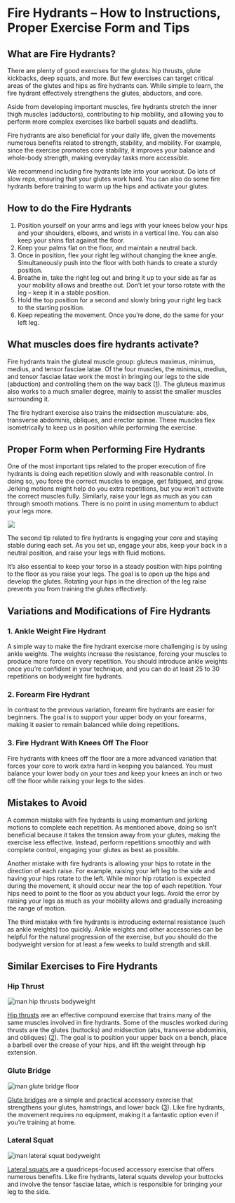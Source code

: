 # Fire Hydrants – How to Instructions, Proper Exercise Form and Tips

## What are Fire Hydrants?

There are plenty of good exercises for the glutes: hip thrusts, glute kickbacks, deep squats, and more. But few exercises can target critical areas of the glutes and hips as fire hydrants can. While simple to learn, the fire hydrant effectively strengthens the glutes, abductors, and core. 

Aside from developing important muscles, fire hydrants stretch the inner thigh muscles (adductors), contributing to hip mobility, and allowing you to perform more complex exercises like barbell squats and deadlifts.

Fire hydrants are also beneficial for your daily life, given the movements numerous benefits related to strength, stability, and mobility. For example, since the exercise promotes core stability, it improves your balance and whole-body strength, making everyday tasks more accessible.

We recommend including fire hydrants late into your workout. Do lots of slow reps, ensuring that your glutes work hard. You can also do some fire hydrants before training to warm up the hips and activate your glutes.

## How to do the Fire Hydrants

  1. Position yourself on your arms and legs with your knees below your hips and your shoulders, elbows, and wrists in a vertical line. You can also keep your shins flat against the floor.
  2. Keep your palms flat on the floor, and maintain a neutral back.
  3. Once in position, flex your right leg without changing the knee angle. Simultaneously push into the floor with both hands to create a sturdy position.
  4. Breathe in, take the right leg out and bring it up to your side as far as your mobility allows and breathe out. Don’t let your torso rotate with the leg – keep it in a stable position.
  5. Hold the top position for a second and slowly bring your right leg back to the starting position.
  6. Keep repeating the movement. Once you’re done, do the same for your left leg.

## What muscles does fire hydrants activate?

Fire hydrants train the gluteal muscle group: gluteus maximus, minimus, medius, and tensor fasciae latae. Of the four muscles, the minimus, medius, and tensor fasciae latae work the most in bringing our legs to the side (abduction) and controlling them on the way back ([1](https://www.ncbi.nlm.nih.gov/pmc/articles/PMC4595911/)). The gluteus maximus also works to a much smaller degree, mainly to assist the smaller muscles surrounding it. 

The fire hydrant exercise also trains the midsection musculature: abs, transverse abdominis, obliques, and erector spinae. These muscles flex isometrically to keep us in position while performing the exercise.

## Proper Form when Performing Fire Hydrants

One of the most important tips related to the proper execution of fire hydrants is doing each repetition slowly and with reasonable control. In doing so, you force the correct muscles to engage, get fatigued, and grow. Jerking motions might help do you extra repetitions, but you won’t activate the correct muscles fully. Similarly, raise your legs as much as you can through smooth motions. There is no point in using momentum to abduct your legs more. 

![](data:image/gif;base64,R0lGODlhAQABAAAAACH5BAEKAAEALAAAAAABAAEAAAICTAEAOw==)![](https://www.hevyapp.com/wp-content/uploads/DSC03954-1024x600.jpg)

The second tip related to fire hydrants is engaging your core and staying stable during each set. As you set up, engage your abs, keep your back in a neutral position, and raise your legs with fluid motions. 

It’s also essential to keep your torso in a steady position with hips pointing to the floor as you raise your legs. The goal is to open up the hips and develop the glutes. Rotating your hips in the direction of the leg raise prevents you from training the glutes effectively.

## Variations and Modifications of Fire Hydrants

### 1\. Ankle Weight Fire Hydrant

A simple way to make the fire hydrant exercise more challenging is by using ankle weights. The weights increase the resistance, forcing your muscles to produce more force on every repetition. You should introduce ankle weights once you’re confident in your technique, and you can do at least 25 to 30 repetitions on bodyweight fire hydrants. 

### 2\. Forearm Fire Hydrant

In contrast to the previous variation, forearm fire hydrants are easier for beginners. The goal is to support your upper body on your forearms, making it easier to remain balanced while doing repetitions.

### 3\. Fire Hydrant With Knees Off The Floor

Fire hydrants with knees off the floor are a more advanced variation that forces your core to work extra hard in keeping you balanced. You must balance your lower body on your toes and keep your knees an inch or two off the floor while raising your legs to the sides.

## Mistakes to Avoid

A common mistake with fire hydrants is using momentum and jerking motions to complete each repetition. As mentioned above, doing so isn’t beneficial because it takes the tension away from your glutes, making the exercise less effective. Instead, perform repetitions smoothly and with complete control, engaging your glutes as best as possible.

Another mistake with fire hydrants is allowing your hips to rotate in the direction of each raise. For example, raising your left leg to the side and having your hips rotate to the left. While minor hip rotation is expected during the movement, it should occur near the top of each repetition. Your hips need to point to the floor as you abduct your legs. Avoid the error by raising your legs as much as your mobility allows and gradually increasing the range of motion.

The third mistake with fire hydrants is introducing external resistance (such as ankle weights) too quickly. Ankle weights and other accessories can be helpful for the natural progression of the exercise, but you should do the bodyweight version for at least a few weeks to build strength and skill.

## Similar Exercises to Fire Hydrants

### Hip Thrust

![man hip thrusts bodyweight](data:image/gif;base64,R0lGODlhAQABAAAAACH5BAEKAAEALAAAAAABAAEAAAICTAEAOw==)![man hip thrusts bodyweight](https://www.hevyapp.com/wp-content/uploads/DSC03398-1024x592.jpg)

[Hip thrusts](https://www.hevyapp.com/exercises/how-to-hip-thrust/) are an effective compound exercise that trains many of the same muscles involved in fire hydrants. Some of the muscles worked during thrusts are the glutes (buttocks) and midsection (abs, transverse abdominis, and obliques) ([2](https://pubmed.ncbi.nlm.nih.gov/26214739/)). The goal is to position your upper back on a bench, place a barbell over the crease of your hips, and lift the weight through hip extension.

### Glute Bridge

![man glute bridge floor](data:image/gif;base64,R0lGODlhAQABAAAAACH5BAEKAAEALAAAAAABAAEAAAICTAEAOw==)![man glute bridge floor](https://www.hevyapp.com/wp-content/uploads/DSC03948-1-1024x683.jpg)

[Glute bridges](https://www.hevyapp.com/exercises/how-to-glute-bridge/) are a simple and practical accessory exercise that strengthens your glutes, hamstrings, and lower back ([3](https://www.ncbi.nlm.nih.gov/pmc/articles/PMC5534144/)). Like fire hydrants, the movement requires no equipment, making it a fantastic option even if you’re training at home. 

### Lateral Squat

![man lateral squat bodyweight](data:image/gif;base64,R0lGODlhAQABAAAAACH5BAEKAAEALAAAAAABAAEAAAICTAEAOw==)![man lateral squat bodyweight](https://www.hevyapp.com/wp-content/uploads/DSC03063-1-1024x578.jpg)

[Lateral squats ](https://www.hevyapp.com/exercises/how-to-lateral-squat/)are a quadriceps-focused accessory exercise that offers numerous benefits. Like fire hydrants, lateral squats develop your buttocks and involve the tensor fasciae latae, which is responsible for bringing your leg to the side.